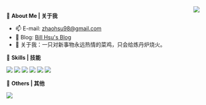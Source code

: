 <a href="#">
  <img align="right" src="https://github-readme-stats-zhaoxu98.vercel.app/api?username=zhaoxu98&count_private=true&show_icons=true" />
</a>

:tangerine: **About Me | 关于我**

- :mailbox: E-mail: zhaohsu98@gmail.com
- :custard: Blog: [Bill Hsu's Blog](https://xzbill.top)
- :seedling: 关于我：一只对新事物永远热情的菜鸡，只会给炼丹炉烧火。

:tea: **Skills | 技能**

![](https://img.shields.io/badge/-Python-3b77a7?style=flat-square&logo=Python&logoColor=fff)
![](https://img.shields.io/badge/-PyTorch-ee4c2c?style=flat-square&logo=pytorch&logoColor=fff)
![](https://img.shields.io/badge/-PostgreSQL-336791?style=flat-square&logo=postgresql&logoColor=fff)
![](https://img.shields.io/badge/-pandas-339933?style=flat-square&logo=pandas&logoColor=fff)
![](https://img.shields.io/badge/-Docker-2496ED?style=flat-square&logo=Docker&logoColor=fff)
![](https://img.shields.io/badge/-Linux-000000?style=flat-square&logo=Linux&logoColor=fff)

:ice_cream: **Others | 其他**

<img src="https://github-readme-stats-zhaoxu98.vercel.app/api/top-langs/?username=zhaoxu98&layout=compact" />
<div data-iframe-width="150" data-iframe-height="270" data-share-badge-id="48166d2e-90e2-4d42-8091-435574bc3552" data-share-badge-host="https://www.credly.com"></div><script type="text/javascript" async src="//cdn.credly.com/assets/utilities/embed.js"></script>

